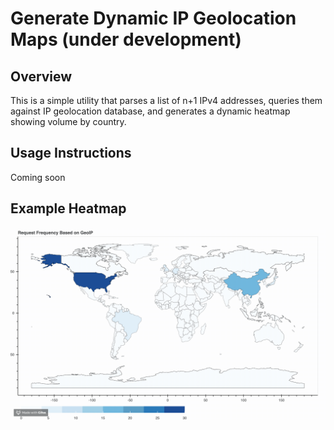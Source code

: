 # Generate Dynamic IP Geolocation Maps (under development)

## Overview
This is a simple utility that parses a list of n+1 IPv4 addresses, queries them against IP geolocation database, and generates a dynamic heatmap showing volume by country.

## Usage Instructions
Coming soon

## Example Heatmap
![Example Heatmap](demo/readme.gif)
